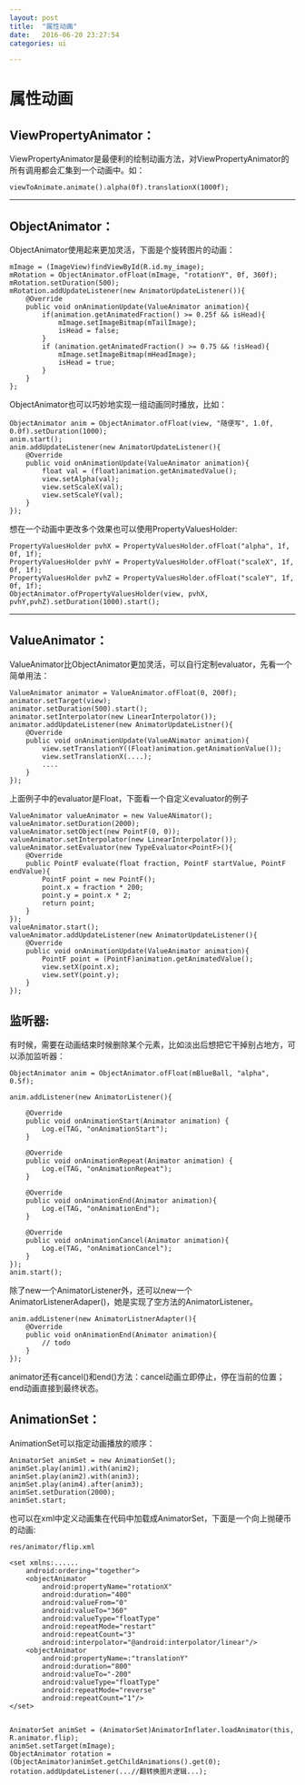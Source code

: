 ```yaml
---
layout: post
title:  "属性动画"
date:   2016-06-20 23:27:54
categories: ui

---
```

# 属性动画
## ViewPropertyAnimator：

ViewPropertyAnimator是最便利的绘制动画方法，对ViewPropertyAnimator的所有调用都会汇集到一个动画中。如：

	viewToAnimate.animate().alpha(0f).translationX(1000f);

---
## ObjectAnimator：

ObjectAnimator使用起来更加灵活，下面是个旋转图片的动画：

	mImage = (ImageView)findViewById(R.id.my_image);
	mRotation = ObjectAnimator.ofFloat(mImage, "rotationY", 0f, 360f);
	mRotation.setDuration(500);
	mRotation.addUpdateListener(new AnimatorUpdateListener()){
		@Override
		public void onAnimationUpdate(ValueAnimator animation){
			if(animation.getAnimatedFraction() >= 0.25f && isHead){
				mImage.setImageBitmap(mTailImage);
				isHead = false;
			}
			if (animation.getAnimatedFraction() >= 0.75 && !isHead){
				mImage.setImageBitmap(mHeadImage);
				isHead = true;
			}
		}
	};

ObjectAnimator也可以巧妙地实现一组动画同时播放，比如：

	ObjectAnimator anim = ObjectAnimator.ofFloat(view, "随便写", 1.0f, 0.0f).setDuration(1000);
	anim.start();
	anim.addUpdateListener(new AnimatorUpdateListener(){
		@Override
		public void onAnimationUpdate(ValueAnimator animation){
			float val = (float)animation.getAnimatedValue();
			view.setAlpha(val);
			view.setScaleX(val);
			view.setScaleY(val);
		}
	});
	
想在一个动画中更改多个效果也可以使用PropertyValuesHolder:

	PropertyValuesHolder pvhX = PropertyValuesHolder.ofFloat("alpha", 1f, 0f, 1f);
	PropertyValuesHolder pvhY = PropertyValuesHolder.ofFloat("scaleX", 1f, 0f, 1f);
	PropertyValuesHolder pvhZ = PropertyValuesHolder.ofFloat("scaleY", 1f, 0f, 1f);
	ObjectAnimator.ofPropertyValuesHolder(view, pvhX, pvhY,pvhZ).setDuration(1000).start();

---

## ValueAnimator：

ValueAnimator比ObjectAnimator更加灵活，可以自行定制evaluator，先看一个简单用法：

	ValueAnimator animator = ValueAnimator.ofFloat(0, 200f);
	animator.setTarget(view);
	animator.setDuration(500).start();
	animator.setInterpolator(new LinearInterpolator());
	animator.addUpdateListener(new AnimatorUpdateListner(){
		@Override
		public void onAnimationUpdate(ValueANimator animation){
			view.setTranslationY((Float)animation.getAnimationValue());
			view.setTranslationX(....);
			....
		}
	});
	
上面例子中的evaluator是Float，下面看一个自定义evaluator的例子

	ValueAnimator valueAnimator = new ValueANimator();
	valueAnimator.setDuration(2000);
	valueAnimator.setObject(new PointF(0, 0));
	valueAnimator.setInterpolator(new LinearInterpolator());
	valueAnimator.setEvaluator(new TypeEvaluator<PointF>(){
		@Override
		public PointF evaluate(float fraction, PointF startValue, PointF endValue){
			PointF point = new PointF();
			point.x = fraction * 200;
			point.y = point.x * 2;
			return point;
		}
	});
	valueAnimator.start();
	valueAnimator.addUpdateListener(new AnimatorUpdateListener(){
		@Override
		public void onAnimationUpdate(ValueAnimator animation){
			PointF point = (PointF)animation.getAnimatedValue();
			view.setX(point.x);
			view.setY(point.y);
		}
	});
		
## 监听器:
有时候，需要在动画结束时候删除某个元素，比如淡出后想把它干掉别占地方，可以添加监听器：

	ObjectAnimator anim = ObjectAnimator.ofFloat(mBlueBall, "alpha", 0.5f);  
          
    anim.addListener(new AnimatorListener(){  
  
        @Override  
        public void onAnimationStart(Animator animation) {  
            Log.e(TAG, "onAnimationStart");  
        }  
  
        @Override  
        public void onAnimationRepeat(Animator animation) {  
            Log.e(TAG, "onAnimationRepeat");  
        }  
  
        @Override  
        public void onAnimationEnd(Animator animation){  
        	Log.e(TAG, "onAnimationEnd");   
        }  
  
        @Override  
        public void onAnimationCancel(Animator animation){  
            Log.e(TAG, "onAnimationCancel");  
        }  
    });  
    anim.start();
    
除了new一个AnimatorListener外，还可以new一个AnimatorListenerAdaper()，她是实现了空方法的AnimatorListener。

	anim.addListener(new AnimatorListnerAdapter(){
		@Override
		public void onAnimationEnd(Animator animation){
			// todo
		}
	});

animator还有cancel()和end()方法：cancel动画立即停止，停在当前的位置；end动画直接到最终状态。

## AnimationSet：

AnimationSet可以指定动画播放的顺序：

	AnimatorSet animSet = new AnimationSet();
	animSet.play(anim1).with(anim2);
	animSet.play(anim2).with(anim3);
	animSet.play(anim4).after(anim3);
	animSet.setDuration(2000);
	animSet.start;

也可以在xml中定义动画集在代码中加载成AnimatorSet，下面是一个向上抛硬币的动画:

	res/animator/flip.xml
	
	<set xmlns:......
		android:ordering="together">
		<objectAnimator
			android:propertyName="rotationX"
			android:duration="400"
			android:valueFrom="0"
			android:valueTo="360"
			android:valueType="floatType"
			android:repeatMode="restart"
			android:repeatCount="3"
			android:interpolator="@android:interpolator/linear"/>
		<objectAnimator
			android:propertyName=:"translationY"
			android:duration="800"
			android:valueTo="-200"
			android:valueType="floatType"
			android:repeatMode="reverse"
			android:repeatCount="1"/>
	</set>
	
	
	AnimatorSet animSet = (AnimatorSet)AnimatorInflater.loadAnimator(this, R.animator.flip);
	animSet.setTarget(mImage);
	ObjectAnimator rotation = (ObjectAnimator)animSet.getChildAnimations().get(0);
	rotation.addUpdateListener(...//翻转换图片逻辑...);

	